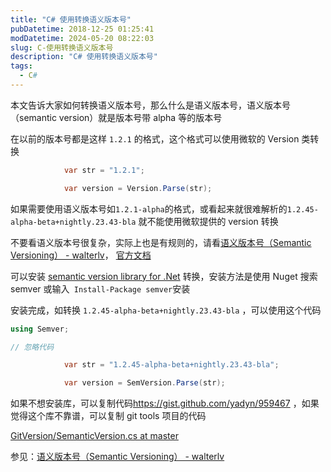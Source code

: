```yaml
---
title: "C# 使用转换语义版本号"
pubDatetime: 2018-12-25 01:25:41
modDatetime: 2024-05-20 08:22:03
slug: C-使用转换语义版本号
description: "C# 使用转换语义版本号"
tags:
  - C#
---
```





本文告诉大家如何转换语义版本号，那么什么是语义版本号，语义版本号（semantic version）就是版本号带 alpha 等的版本号

<!--more-->


<!-- CreateTime:2018/12/25 9:25:41 -->


在以前的版本号都是这样 `1.2.1` 的格式，这个格式可以使用微软的 Version 类转换

```csharp
            var str = "1.2.1";

            var version = Version.Parse(str);
```

如果需要使用语义版本号如`1.2.1-alpha`的格式，或看起来就很难解析的`1.2.45-alpha-beta+nightly.23.43-bla` 就不能使用微软提供的 version 转换

不要看语义版本号很复杂，实际上也是有规则的，请看[语义版本号（Semantic Versioning） - walterlv](https://walterlv.github.io/post/semantic-version.html )， [官方文档](https://semver.org/lang/zh-CN/ )

可以安装 [semantic version library for .Net](https://github.com/maxhauser/semver ) 转换，安装方法是使用 Nuget 搜索 semver 或输入` Install-Package semver`安装

安装完成，如转换 `1.2.45-alpha-beta+nightly.23.43-bla` ，可以使用这个代码

```csharp
using Semver;

// 忽略代码

            var str = "1.2.45-alpha-beta+nightly.23.43-bla";

            var version = SemVersion.Parse(str);
```

如果不想安装库，可以复制代码<https://gist.github.com/yadyn/959467> ，如果觉得这个库不靠谱，可以复制 git tools 项目的代码

[GitVersion/SemanticVersion.cs at master](https://github.com/GitTools/GitVersion/blob/master/src/GitVersionCore/SemanticVersion.cs )

参见：[语义版本号（Semantic Versioning） - walterlv](https://walterlv.github.io/post/semantic-version.html )

